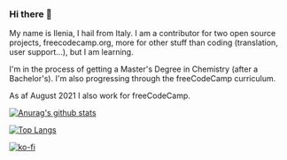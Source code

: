### Hi there 👋

My name is Ilenia, I hail from Italy.
I am a contributor for two open source projects, freecodecamp.org, more for other stuff than coding (translation, user support...), but I am learning.

I'm in the process of getting a Master's Degree in Chemistry (after a Bachelor's).
I'm also progressing through the freeCodeCamp curriculum.

As af August 2021 I also work for freeCodeCamp.


<!--
**ieahleen/ieahleen** is a ✨ _special_ ✨ repository because its `README.md` (this file) appears on your GitHub profile.

Here are some ideas to get you started:

- 🔭 I’m currently working on ...

- 👯 I’m looking to collaborate on ...
- 🤔 I’m looking for help with ...
- 💬 Ask me about ...
- 📫 How to reach me: ...
- 😄 Pronouns: ...
- ⚡ Fun fact: ...
-->

[![Anurag's github stats](https://github-readme-stats.vercel.app/api?username=ilenia-magoni&show_icons=true)](https://github.com/anuraghazra/github-readme-stats)

[![Top Langs](https://github-readme-stats.vercel.app/api/top-langs/?username=ilenia-magoni)](https://github.com/anuraghazra/github-readme-stats)

[![ko-fi](https://ko-fi.com/img/githubbutton_sm.svg)](https://ko-fi.com/B0B7AM2E8)
